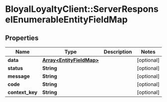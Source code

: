 # BloyalLoyaltyClient::ServerResponseIEnumerableEntityFieldMap

## Properties
Name | Type | Description | Notes
------------ | ------------- | ------------- | -------------
**data** | [**Array&lt;EntityFieldMap&gt;**](EntityFieldMap.md) |  | [optional] 
**status** | **String** |  | [optional] 
**message** | **String** |  | [optional] 
**code** | **String** |  | [optional] 
**context_key** | **String** |  | [optional] 

